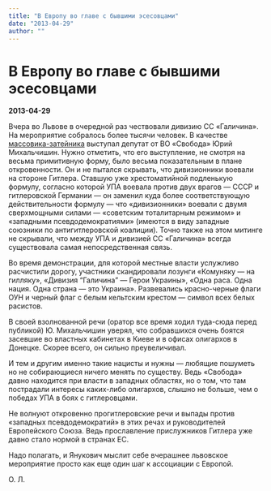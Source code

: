 ```yaml
---
title: "В Европу во главе с бывшими эсесовцами"
date: "2013-04-29"
author: ""
---
```


# В Европу во главе с бывшими эсесовцами

**2013-04-29** 

Вчера во Львове в очередной раз чествовали дивизию СС «Галичина». На мероприятие собралось более тысячи человек. В качестве [массовика-затейника](http://www.youtube.com/watch?v=m4aoIsVouss&feature=player_embedded) выступал депутат от ВО «Свобода» Юрий Михальчишин. Нужно отметить, что его выступление, не смотря на весьма примитивную форму, было весьма показательным в плане откровенности. Он и не пытался скрывать, что дивизионники воевали на стороне Гитлера. Ставшую уже хрестоматийной подленькую формулу, согласно которой УПА воевала против двух врагов — СССР и гитлеровской Германии — он заменил куда более соответствующую действительности формулу — что «дивизионники» воевали с двумя сверхмощными силами — «советским тоталитарным режимом» и «западными псевдодемократиями» (имеются в виду западные союзники по антигитлеровской коалиции). Точно также на этом митинге не скрывали, что между УПА и дивизией СС «Галичина» всегда существовала самая непосредственная связь.

Во время демонстрации, для которой местные власти услужливо расчистили дорогу, участники скандировали лозунги «Комуняку — на гилляку», «Дивизия “Галичина” — Герои Украины», «Одна раса. Одна нация. Одна страна — это Украина». Развевались красно-черные флаги ОУН и черный флаг с белым кельтским крестом — символ всех белых расистов.

В своей взолнованной речи (оратор все время ходил туда-сюда перед публикой) Ю. Михальчишин уверял, что собравшихся очень боятся засевшие во властных кабинетах в Киеве и в офисах олигархов в Донецке. Скорее всего, он сильно преувеличивал.

И тем и другим именно такие нацисты и нужны — любящие пошуметь но не собирающиеся ничего менять по существу. Ведь «Свобода» давно находится при власти в западных областях, но о том, что там пострадали интересы каких-либо олигархов, слышно не больше, чем о победах УПА в боях с гитлеровцами.

Не волнуют откровенно прогитлеровские речи и выпады против «западных псевдодемократий» в этих речах и руководителей Европейского Союза. Ведь прославление прислужников Гитлера уже давно стало нормой в странах ЕС.

Надо полагать, и Янукович мыслит себе вчерашнее львовское мероприятие просто как еще один шаг к ассоциации с Европой.

О. Л.
